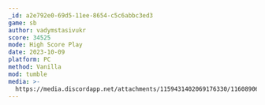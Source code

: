```yaml
---
_id: a2e792e0-69d5-11ee-8654-c5c6abbc3ed3
game: sb
author: vadymstasivukr
score: 34525
mode: High Score Play
date: 2023-10-09
platform: PC
method: Vanilla
mod: tumble
media: >-
  https://media.discordapp.net/attachments/1159431402069176330/1160890620357902407/176.png?ex=65364ea4&is=6523d9a4&hm=8e58a5ed2af04536abc48cd9381e87053205470fd199519de5751235a7feb367&=&width=1581&height=889
---
```


